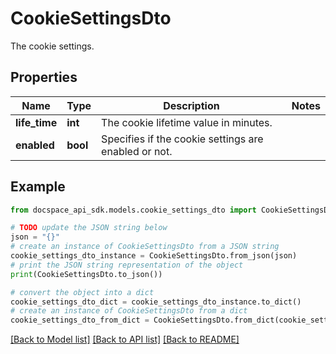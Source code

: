 # CookieSettingsDto
The cookie settings.

## Properties

Name | Type | Description | Notes
------------ | ------------- | ------------- | -------------
**life_time** | **int** | The cookie lifetime value in minutes. | 
**enabled** | **bool** | Specifies if the cookie settings are enabled or not. | 

## Example

```python
from docspace_api_sdk.models.cookie_settings_dto import CookieSettingsDto

# TODO update the JSON string below
json = "{}"
# create an instance of CookieSettingsDto from a JSON string
cookie_settings_dto_instance = CookieSettingsDto.from_json(json)
# print the JSON string representation of the object
print(CookieSettingsDto.to_json())

# convert the object into a dict
cookie_settings_dto_dict = cookie_settings_dto_instance.to_dict()
# create an instance of CookieSettingsDto from a dict
cookie_settings_dto_from_dict = CookieSettingsDto.from_dict(cookie_settings_dto_dict)
```
[[Back to Model list]](../README.md#documentation-for-models) [[Back to API list]](../README.md#documentation-for-api-endpoints) [[Back to README]](../README.md)


